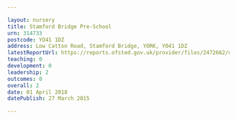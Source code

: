 ```yaml
---

layout: nursery
title: Stamford Bridge Pre-School
urn: 314733
postcode: YO41 1DZ
address: Low Catton Road, Stamford Bridge, YORK, YO41 1DZ
latestReportUrl: https://reports.ofsted.gov.uk/provider/files/2472662/urn/314733.pdf
teaching: 0
development: 0
leadership: 2
outcomes: 0
overall: 2
date: 01 April 2018 
datePublish: 27 March 2015

---
```

